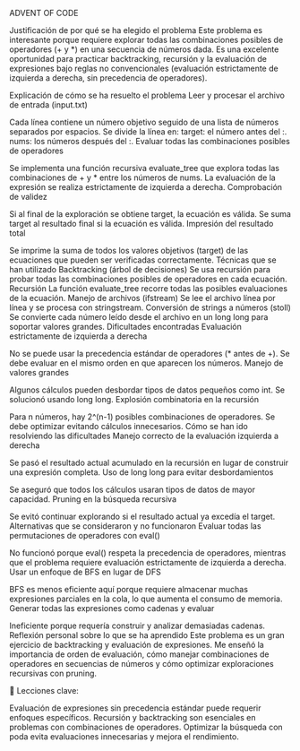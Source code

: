 ADVENT OF CODE 

Justificación de por qué se ha elegido el problema
Este problema es interesante porque requiere explorar todas las combinaciones posibles de operadores (+ y *) en una secuencia de números dada. Es una excelente oportunidad para practicar backtracking, recursión y la evaluación de expresiones bajo reglas no convencionales (evaluación estrictamente de izquierda a derecha, sin precedencia de operadores).

Explicación de cómo se ha resuelto el problema
Leer y procesar el archivo de entrada (input.txt)

Cada línea contiene un número objetivo seguido de una lista de números separados por espacios.
Se divide la línea en:
target: el número antes del :.
nums: los números después del :.
Evaluar todas las combinaciones posibles de operadores

Se implementa una función recursiva evaluate_tree que explora todas las combinaciones de + y * entre los números de nums.
La evaluación de la expresión se realiza estrictamente de izquierda a derecha.
Comprobación de validez

Si al final de la exploración se obtiene target, la ecuación es válida.
Se suma target al resultado final si la ecuación es válida.
Impresión del resultado total

Se imprime la suma de todos los valores objetivos (target) de las ecuaciones que pueden ser verificadas correctamente.
Técnicas que se han utilizado
Backtracking (árbol de decisiones)
Se usa recursión para probar todas las combinaciones posibles de operadores en cada ecuación.
Recursión
La función evaluate_tree recorre todas las posibles evaluaciones de la ecuación.
Manejo de archivos (ifstream)
Se lee el archivo línea por línea y se procesa con stringstream.
Conversión de strings a números (stoll)
Se convierte cada número leído desde el archivo en un long long para soportar valores grandes.
Dificultades encontradas
Evaluación estrictamente de izquierda a derecha

No se puede usar la precedencia estándar de operadores (* antes de +).
Se debe evaluar en el mismo orden en que aparecen los números.
Manejo de valores grandes

Algunos cálculos pueden desbordar tipos de datos pequeños como int.
Se solucionó usando long long.
Explosión combinatoria en la recursión

Para n números, hay 2^(n-1) posibles combinaciones de operadores.
Se debe optimizar evitando cálculos innecesarios.
Cómo se han ido resolviendo las dificultades
Manejo correcto de la evaluación izquierda a derecha

Se pasó el resultado actual acumulado en la recursión en lugar de construir una expresión completa.
Uso de long long para evitar desbordamientos

Se aseguró que todos los cálculos usaran tipos de datos de mayor capacidad.
Pruning en la búsqueda recursiva

Se evitó continuar explorando si el resultado actual ya excedía el target.
Alternativas que se consideraron y no funcionaron
Evaluar todas las permutaciones de operadores con eval()

No funcionó porque eval() respeta la precedencia de operadores, mientras que el problema requiere evaluación estrictamente de izquierda a derecha.
Usar un enfoque de BFS en lugar de DFS

BFS es menos eficiente aquí porque requiere almacenar muchas expresiones parciales en la cola, lo que aumenta el consumo de memoria.
Generar todas las expresiones como cadenas y evaluar

Ineficiente porque requería construir y analizar demasiadas cadenas.
Reflexión personal sobre lo que se ha aprendido
Este problema es un gran ejercicio de backtracking y evaluación de expresiones. Me enseñó la importancia de orden de evaluación, cómo manejar combinaciones de operadores en secuencias de números y cómo optimizar exploraciones recursivas con pruning.

🔹 Lecciones clave:

Evaluación de expresiones sin precedencia estándar puede requerir enfoques específicos.
Recursión y backtracking son esenciales en problemas con combinaciones de operadores.
Optimizar la búsqueda con poda evita evaluaciones innecesarias y mejora el rendimiento.
